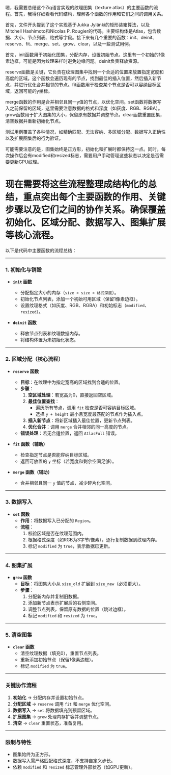 嗯，我需要总结这个Zig语言实现的纹理图集（texture atlas）的主要函数的流程。首先，我得仔细看看代码结构，理解各个函数的作用和它们之间的调用关系。

首先，文件开头提到了这个实现基于Jukka Jylänki的矩形装箱算法，以及Mitchell Hashimoto和Nicolas P. Rougier的代码。主要结构体是Atlas，包含数据、大小、节点列表、格式等字段。接下来有几个重要的函数：init、deinit、reserve、fit、merge、set、grow、clear，以及一些测试用例。

首先，init函数用于初始化图集，分配内存，设置初始节点。这里有一个初始的1像素边框，可能是因为纹理采样时避免边缘问题。deinit负责释放资源。

reserve函数是关键，它负责在纹理图集中找到一个合适的位置来放置指定宽度和高度的区域。这个函数会遍历现有的节点，找到最佳的插入位置，然后插入新节点，并进行优化合并相邻的节点。fit函数用于检查某个节点是否可以容纳目标区域，返回可能的y坐标。

merge函数的作用是合并相邻且同一y值的节点，以优化空间。set函数将数据写入之前保留的区域，这里需要注意数据的格式和深度（如灰度、RGB、RGBA）。grow函数用于扩大图集的大小，保留原有数据并调整节点。clear函数重置图集，清空数据并重新初始化节点。

测试用例覆盖了各种情况，如精确匹配、无法容纳、多区域分配、数据写入正确性以及扩展图集后的行为验证。

可能需要注意的是，图集始终是正方形，初始化和扩展时都保持这一点。同时，每次操作后会有modified和resized标志，需要用户手动管理这些状态以决定是否需要更新GPU纹理。

现在需要将这些流程整理成结构化的总结，重点突出每个主要函数的作用、关键步骤以及它们之间的协作关系。确保覆盖初始化、区域分配、数据写入、图集扩展等核心流程。
================================================
以下是代码中主要函数的流程总结：

---

### **1. 初始化与销毁**
- **`init` 函数**  
  - 分配指定大小的内存（`size × size × 格式深度`）。  
  - 初始化节点列表，添加一个初始可用区域（保留1像素边框）。  
  - 设置纹理格式（如灰度、RGB、RGBA）和初始标志（`modified`、`resized`）。  

- **`deinit` 函数**  
  - 释放节点列表和纹理数据内存。  
  - 将结构体置为未初始化状态。

---

### **2. 区域分配（核心流程）**
- **`reserve` 函数**  
  - **目标**：在纹理中为指定宽高的区域找到合适的位置。  
  - **步骤**：  
    1. **空区域处理**：若宽高为0，直接返回空区域。  
    2. **最佳位置查找**：  
       - 遍历所有节点，调用 `fit` 检查是否可容纳目标区域。  
       - 选择 `y + height` 最小且宽度最匹配的节点作为插入点。  
    3. **插入新节点**：将新区域插入最佳位置，更新节点列表。  
    4. **优化合并**：调用 `merge` 合并相邻的同一高度的节点。  
  - **错误处理**：若无合适位置，返回 `AtlasFull` 错误。

- **`fit` 函数（辅助）**  
  - 检查指定节点是否能容纳目标区域。  
  - 返回可放置的 `y` 坐标（若宽度和剩余空间足够）。

- **`merge` 函数（辅助）**  
  - 合并相邻且同一 `y` 值的节点，减少碎片化空间。

---

### **3. 数据写入**
- **`set` 函数**  
  - **作用**：将数据写入已分配的 `Region`。  
  - **流程**：  
    1. 校验区域是否在纹理范围内。  
    2. 根据格式深度（如RGB为3字节/像素），逐行复制数据到纹理内存。  
    3. 标记 `modified` 为 `true`，表示数据已更新。

---

### **4. 图集扩展**
- **`grow` 函数**  
  - **目标**：将图集大小从 `size_old` 扩展到 `size_new`（必须更大）。  
  - **步骤**：  
    1. 分配新内存并复制旧数据。  
    2. 添加新节点表示扩展后的右侧空间。  
    3. 调整节点列表，保留原有数据的位置（跳过边框）。  
    4. 标记 `modified` 和 `resized` 为 `true`。

---

### **5. 清空图集**
- **`clear` 函数**  
  - 清空纹理数据（填充0），重置节点列表。  
  - 重新添加初始节点（保留1像素边框）。  
  - 标记 `modified` 为 `true`。

---

### **关键协作流程**
1. **初始化** → 分配内存并设置初始节点。  
2. **分配区域** → `reserve` 调用 `fit` 和 `merge` 优化空间。  
3. **数据写入** → `set` 将数据填充到预留区域。  
4. **扩展图集** → `grow` 处理内存扩容并调整节点。  
5. **清空** → `clear` 重置状态，准备复用。

---

### **限制与特性**
- 图集始终为正方形。  
- 数据写入需严格匹配格式深度，不支持自定义步长。  
- 依赖 `modified` 和 `resized` 标志管理外部状态（如GPU更新）。